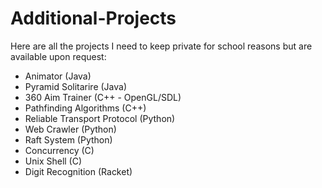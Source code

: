 # Additional-Projects
Here are all the projects I need to keep private for school reasons but are available upon request:

- Animator (Java)
- Pyramid Solitarire (Java)
- 360 Aim Trainer (C++ - OpenGL/SDL)
- Pathfinding Algorithms (C++)
- Reliable Transport Protocol (Python)
- Web Crawler (Python)
- Raft System (Python)
- Concurrency (C)
- Unix Shell (C)
- Digit Recognition (Racket)
